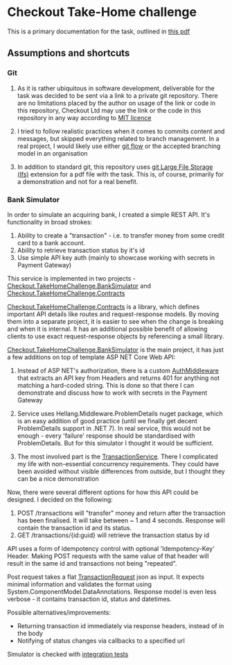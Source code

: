# Checkout Take-Home challenge

This is a primary documentation for the task, outlined in [this pdf](./Checkout.com%20Challenge.pdf)

## Assumptions and shortcuts

### Git

1. As it is rather ubiquitous in software development, deliverable for the task was decided to be 
sent via a link to a private git repository. There are no limitations placed by the author on usage 
of the link or code in this repository, Checkout Ltd may use the link or the code in this repository 
in any way according to [MIT licence](./LICENCE.md)

2. I tried to follow realistic practices when it comes to commits content and messages, but skipped 
everything related to branch management. In a real project, I would likely use either 
[git flow](https://www.atlassian.com/git/tutorials/comparing-workflows/gitflow-workflow)
or the accepted branching model in an organisation

3. In addition to standard git, this repository uses [git Large File Storage (lfs)](https://git-lfs.github.com/) 
extension for a pdf file with the task. This is, of course, primarily for a demonstration and not for a real benefit.

### Bank Simulator

In order to simulate an acquiring bank, I created a simple REST API. It's functionality in broad strokes:

1. Ability to create a "transaction" - i.e. to transfer money from some credit card to a bank account. 
2. Ability to retrieve transaction status by it's id
3. Use simple API key auth (mainly to showcase working with secrets in Payment Gateway)

This service is implemented in two projects - 
[Checkout.TakeHomeChallenge.BankSimulator](src/Checkout.TakeHomeChallenge.BankSimulator) and
[Checkout.TakeHomeChallenge.Contracts](src/Checkout.TakeHomeChallenge.Contracts)

[Checkout.TakeHomeChallenge.Contracts](src/Checkout.TakeHomeChallenge.Contracts) is a library, which defines important
API details like routes and request-response models. By moving them into a separate project, it is
easier to see when the change is breaking and when it is internal. It has an additional possible benefit of
allowing clients to use exact request-response objects by referencing a small library.

[Checkout.TakeHomeChallenge.BankSimulator](src/Checkout.TakeHomeChallenge.BankSimulator) is the main project,
it has just a few additions on top of template ASP NET Core Web API:

1. Instead of ASP NET's authorization, there is a custom 
[AuthMiddleware](src/Checkout.TakeHomeChallenge.BankSimulator/Middlewares/AuthMiddleware.cs) 
that extracts an API key from Headers and returns 401 for anything not matching a hard-coded string. 
This is done so that there I can demonstrate and discuss how to work with secrets in the Payment Gateway

2. Service uses Hellang.Middleware.ProblemDetails nuget package, which is an easy addition of good practice 
(until we finally get decent ProblemDetails support in .NET 7). In real service, this would not be enough - 
every 'failure' response should be standardised with ProblemDetails. 
But for this simulator I thought it would be sufficient.

3. The most involved part is the 
[TransactionService](src/Checkout.TakeHomeChallenge.BankSimulator/Services/TransactionsService.cs).
There I complicated my life with non-essential concurrency requirements. They could have been avoided without 
visible differences from outside, but I thought they can be a nice demonstration

Now, there were several different options for how this API could be designed. I decided on the following:

1. POST /transactions will "transfer" money and return after the transaction has been finalised. It will take 
between ~ 1 and 4 seconds. Response will contain the transaction id and its status. 
2. GET /transactions/{id:guid} will retrieve the transaction status by id

API uses a form of idempotency control with optional 'Idempotency-Key' Header. 
Making POST requests with the same value of that header will result in the same id and 
transactions not being "repeated".

Post request takes a flat [TransactionRequest](src/Checkout.TakeHomeChallenge.Contracts/Requests/TransactionRequest.cs) 
json as input. It expects minimal information and validates the format using System.ComponentModel.DataAnnotations.
Response model is even less verbose - it contains transaction id, status and datetimes.

Possible alternatives/improvements:

 - Returning transaction id immediately via response headers, instead of in the body
 - Notifying of status changes via callbacks to a specified url

Simulator is checked with [integration tests](tests/Checkout.TakeHomeChallenge.BankSimulator.IntegrationTests)